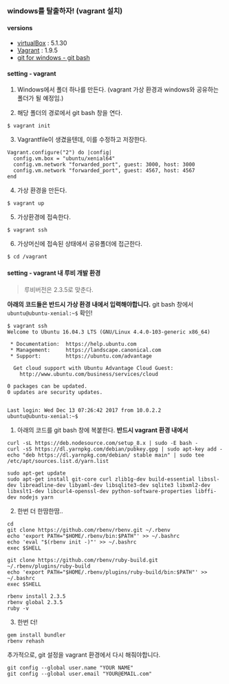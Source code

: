 ### windows를 탈출하자! (vagrant 설치)

#### versions

* [virtualBox](https://www.virtualbox.org/wiki/Download_Old_Builds_5_1) : 5.1.30
* [Vagrant](https://releases.hashicorp.com/vagrant/?_ga=2.237010176.1475687836.1513147132-756484628.1513147132) : 1.9.5
* [git for windows - git bash](https://git-for-windows.github.io/)

#### setting - vagrant

1. Windows에서 폴더 하나를 만든다. (vagrant 가상 환경과 windows와 공유하는 폴더가 될 예정임.)

2. 해당 폴더의 경로에서 git bash 창을 연다.

```
$ vagrant init
```

3. Vagrantfile이 생겼을텐데, 이를 수정하고 저장한다.

```
Vagrant.configure("2") do |config|
  config.vm.box = "ubuntu/xenial64"
  config.vm.network "forwarded_port", guest: 3000, host: 3000
  config.vm.network "forwarded_port", guest: 4567, host: 4567
end
```

4. 가상 환경을 만든다.

```
$ vagrant up
```

5. 가상환경에 접속한다.

```
$ vagrant ssh
```

6. 가상머신에 접속된 상태에서 공유폴더에 접근한다.

```
$ cd /vagrant
```

#### setting - vagrant 내 루비 개발 환경

> 루비버전은 2.3.5로 맞춘다.

**아래의 코드들은 반드시 가상 환경 내에서 입력해야합니다.**
git bash 창에서 `ubuntu@ubuntu-xenial:~$` 확인!

```
$ vagrant ssh
Welcome to Ubuntu 16.04.3 LTS (GNU/Linux 4.4.0-103-generic x86_64)

 * Documentation:  https://help.ubuntu.com
 * Management:     https://landscape.canonical.com
 * Support:        https://ubuntu.com/advantage

  Get cloud support with Ubuntu Advantage Cloud Guest:
    http://www.ubuntu.com/business/services/cloud

0 packages can be updated.
0 updates are security updates.


Last login: Wed Dec 13 07:26:42 2017 from 10.0.2.2
ubuntu@ubuntu-xenial:~$

```

1. 아래의 코드를 git bash 창에 복붙한다. **반드시 vagrant 환경 내에서**

```
curl -sL https://deb.nodesource.com/setup_8.x | sudo -E bash -
curl -sS https://dl.yarnpkg.com/debian/pubkey.gpg | sudo apt-key add -
echo "deb https://dl.yarnpkg.com/debian/ stable main" | sudo tee /etc/apt/sources.list.d/yarn.list

sudo apt-get update
sudo apt-get install git-core curl zlib1g-dev build-essential libssl-dev libreadline-dev libyaml-dev libsqlite3-dev sqlite3 libxml2-dev libxslt1-dev libcurl4-openssl-dev python-software-properties libffi-dev nodejs yarn
```

2. 한번 더 한땀한땀..

```
cd
git clone https://github.com/rbenv/rbenv.git ~/.rbenv
echo 'export PATH="$HOME/.rbenv/bin:$PATH"' >> ~/.bashrc
echo 'eval "$(rbenv init -)"' >> ~/.bashrc
exec $SHELL

git clone https://github.com/rbenv/ruby-build.git ~/.rbenv/plugins/ruby-build
echo 'export PATH="$HOME/.rbenv/plugins/ruby-build/bin:$PATH"' >> ~/.bashrc
exec $SHELL

rbenv install 2.3.5
rbenv global 2.3.5
ruby -v
```


3. 한번 더!

```
gem install bundler
rbenv rehash
```

추가적으로, git 설정을 vagrant 환경에서 다시 해줘야합니다.

```
git config --global user.name "YOUR NAME"
git config --global user.email "YOUR@EMAIL.com"
```
